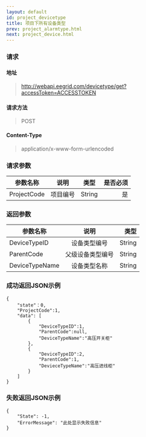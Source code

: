 ```yaml
---
layout: default
id: project_devicetype
title: 项目下所有设备类型
prev: project_alarmtype.html
next: project_device.html
---
```


### 请求
#### 地址
> http://webapi.eegrid.com/devicetype/get?accessToken=ACCESSTOKEN

#### 请求方法
> POST

#### Content-Type
> application/x-www-form-urlencoded

### 请求参数
| 参数名称        | 说明           | 类型  |   是否必须  |
| ------------- |:-------------:|:------:|-----:|
| ProjectCode      | 项目编号 | String |  是   |

### 返回参数
| 参数名称        | 说明           | 类型  |
| ------------- |:-------------:| -----:|
| DeviceTypeID      | 设备类型编号 | String |
| ParentCode      | 父级设备类型编号      | String |
| DeviceTypeName      | 设备类型名称      | String |


### 成功返回JSON示例
```
{
    "state"：0,
    "ProjectCode":1,
    "data": [
        {
            "DeviceTypeID":1,
            "ParentCode":null,
            "DeviceTypeName":"高压开关柜"
        },
        {
            "DeviceTypeID":2, 
            "ParentCode":1,
            "DevieceTypeName":"高压进线柜"
        }
    ]
}

```

### 失败返回JSON示例 
```
{
    "State": -1,
    "ErrorMessage": "此处显示失败信息"
}
```


